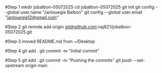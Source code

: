 #Step 1
mkdir jobalbon-05072025
cd jobalbon-05072025
git init
git config --global user.name "Janlouegie Balbon"
git config --global user.email "janlouegie12@gmail.com"

#Step 2
git remote add origin git@github.com:naj821/jobalbon-05072025.git


#Step 3
moved README.md from ~/Desktop

#Step 4
git add .
git commit -m "Initial commit"

#Step 5 
git add .
git commit -m "Pushing the commits"
git push --set-upstream origin main